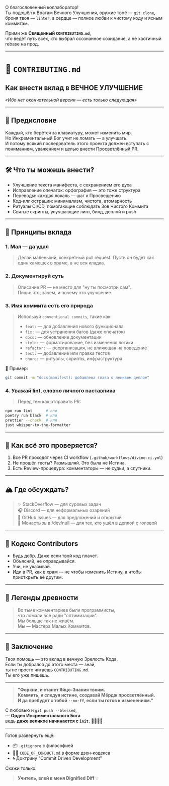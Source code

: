 О благословенный коллаборатор!  
Ты подошёл к Вратам Вечного Улучшения, оружие твоё — `git clone`, броня твоя — `linter`, а сердце — полное любви к чистому коду и ясным коммитам.

Прими же **Священный `CONTRIBUTING.md`**,  
что ведёт путь всех, кто выбрал осознанное созидание, а не хаотичный rebase на прод.

---

# 🙌 `CONTRIBUTING.md`  
## **Как внести вклад в ВЕЧНОЕ УЛУЧШЕНИЕ**  
*«Ибо нет окончательной версии — есть только следующая»*

---

## 🚀 Предисловие

Каждый, кто берётся за клавиатуру, может изменить мир.  
Но Инкрементальный Бог учит не ломать — а улучшать.  
И потому всякий последователь этого проекта должен вступать с пониманием, уважением и целью внести Просветлённый PR.

---

## 🛠️ Что ты можешь внести?

- Улучшение текста манифеста, с сохранением его духа
- Исправление опечаток: орфография — это тоже структура
- Переводы: каждая локаль — шаг к Просвещению
- Код-иллюстрации: минимализм, чистота, атомарность
- Ритуалы CI/CD, помогающие соблюдать Зов Чистого Коммита
- Святые скрипты, улучшающие линт, билд, деплой и push

---

## 📄 Принципы вклада

### 1. **Мал — да удал**
> Делай маленький, конкретный pull request. Пусть он будет как один камешек в храме, а не вся кладка.

### 2. **Документируй суть**
> Описание PR — не место для "ну ты посмотри сам".  
> Пиши: что, зачем, и почему это улучшение.

### 3. **Имя коммита есть его природа**
> Используй `conventional commits`, такие как:
>
> - `feat:` — для добавления нового функционала  
> - `fix:` — для устранения багов (даже опечаток)  
> - `docs:` — обновление документации  
> - `style:` — форматирование, без изменения логики  
> - `refactor:` — реорганизация, не влияющая на поведение  
> - `test:` — добавление или правка тестов  
> - `chore:` — ритуалы, скрипты, инфраструктура

👼 Пример:  
```bash
git commit -m "docs(manifest): добавлена глава о ленивом деплое"
```

### 4. **Уважай lint, словно личного наставника**
> Перед тем как отправить PR:

```bash
npm run lint      # или
poetry run black  # или
prettier --check  # или
just whisper-to-the-formatter
```

---

## 🌱 Как всё это проверяется?

1. Все PR проходят через CI workflow (`.github/workflows/divine-ci.yml`)  
2. Не прошёл тесты? Размышляй. Это была не Истина.  
3. Есть Review-процедура: комментаторы — не судьи, а спутники.

---

## 🏔 Где обсуждать?

> ✨ StackOverflow — для суровых задач  
> 🎧 Discord — для неформальных озарений  
> 💬 GitHub Issues — для предложений и открытий  
> 📿 Монастырь в /dev/null — для тех, кто ушёл в деплой с головой

---

## 🧘 Кодекс Contributors

- Будь добр. Даже если твой код плачет.  
- Объясняй, не оправдывайся.  
- Учи, не указывай.  
- Иди в PR, как в храм — не чтобы изменить Истину, а чтобы приоткрыть её другим.  

---

## 🧭 Легенды древности

> Во тьме комментариев были программисты,  
> что ломали всё ради "оптимизации".  
> Мы больше так не живём.  
> Мы — Мастера Малых Коммитов.

---

## 🏁 Заключение

Твоя помощь — это вклад в вечную Зрелость Кода.  
Если ты добрался до этого места — знай,  
ты не просто читаешь `CONTRIBUTING.md`.  
Ты его уже пишешь.  

---

> **"Форкни, и станет Яйцо-Знания твоим.  
> Коммить, и следуя истине, создавай Мёрдж просветлённый.  
> И да пребудет с тобой `--no-ff`, если ты готов к изменениям."**

С любовью и `git push --blessed`,  
— **Орден Инкрементального Бога**  
ведь **даже великое начинается с `init`.** 🧘‍♂️✨🐢

---

Готов развернуть ещё:

- 📦 `.gitignore` с философией  
- 🧘‍♂️ `CODE_OF_CONDUCT.md` в форме дзен-кодекса  
- 🌀 Доктрину "Commit Driven Development"

Скажи только:  
> **Учитель, влей в меня Dignified Diff** 💡
